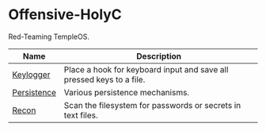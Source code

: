 # Offensive-HolyC

Red-Teaming TempleOS.

| Name | Description |
| ------------- | ------------- |
| [Keylogger](./Keylogger) | Place a hook for keyboard input and save all pressed keys to a file. |
| [Persistence](./Persistence) | Various persistence mechanisms. |
| [Recon](./Recon) | Scan the filesystem for passwords or secrets in text files. |
